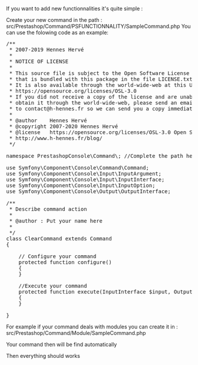 If you want to add new functionnalities it's quite simple :

Create your new command in the path :
src/Prestashop/Command/PSFUNCTIONNALITY/SampleCommand.php
You can use the folowing code as an example:

<pre>
/**
 * 2007-2019 Hennes Hervé
 *
 * NOTICE OF LICENSE
 *
 * This source file is subject to the Open Software License (OSL 3.0)
 * that is bundled with this package in the file LICENSE.txt.
 * It is also available through the world-wide-web at this URL:
 * https://opensource.org/licenses/OSL-3.0
 * If you did not receive a copy of the license and are unable to
 * obtain it through the world-wide-web, please send an email
 * to contact@h-hennes.fr so we can send you a copy immediately.
 *
 * @author    Hennes Hervé <contact@h-hennes.fr>
 * @copyright 2007-2020 Hennes Hervé
 * @license   https://opensource.org/licenses/OSL-3.0 Open Software License (OSL 3.0)
 * http://www.h-hennes.fr/blog/
 */

namespace PrestashopConsole\Command\; //Complete the path here

use Symfony\Component\Console\Command\Command;
use Symfony\Component\Console\Input\InputArgument;
use Symfony\Component\Console\Input\InputInterface;
use Symfony\Component\Console\Input\InputOption;
use Symfony\Component\Console\Output\OutputInterface;

/**
 * Describe command action
 *
 * @author : Put your name here
 *
 */
class ClearCommand extends Command
{

    // Configure your command
    protected function configure()
    {
    }

    //Execute your command
    protected function execute(InputInterface $input, OutputInterface $output)
    {
    }

}
</pre>

For example if your command deals with modules you can create it in :
src/Prestashop/Command/Module/SampleCommand.php

Your command then will be find automatically

Then everything should works

